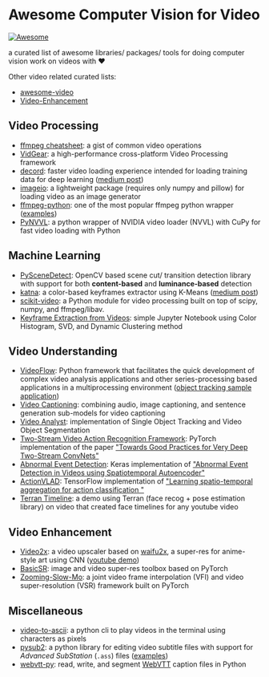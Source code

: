 # Awesome Computer Vision for Video

[![Awesome](https://awesome.re/badge-flat.svg)](https://awesome.re)

a curated list of awesome libraries/ packages/ tools for doing computer vision work on videos with :heart:

Other video related curated  lists:
* [awesome-video](https://github.com/sitkevij/awesome-video)
* [Video-Enhancement](https://github.com/yulunzhang/video-enhancement)

## Video Processing
* [ffmpeg cheatsheet](https://gist.github.com/ohjho/737c04037747a5eba9fa13429faea444): a gist of common video operations
* [VidGear](https://github.com/abhiTronix/vidgear): a high-performance cross-platform Video Processing framework
* [decord](https://github.com/dmlc/decord): faster video loading experience intended for loading training data for deep learning ([medium post](https://medium.com/@haydenfaulkner/extracting-frames-fast-from-a-video-using-opencv-and-python-73b9b7dc9661))
* [imageio](https://imageio.readthedocs.io/en/stable/examples.html#iterate-over-frames-in-a-movie): a lightweight package (requires only numpy and pillow) for loading video as an image generator
* [ffmpeg-python](https://github.com/kkroening/ffmpeg-python): one of the most popular ffmpeg python wrapper ([examples](https://github.com/kkroening/ffmpeg-python/blob/master/examples/README.md#generate-thumbnail-for-video))
* [PyNVVL](https://github.com/mitmul/pynvvl): a python wrapper of NVIDIA video loader (NVVL) with CuPy for fast video loading with Python

## Machine Learning
* [PySceneDetect](https://pyscenedetect.readthedocs.io/): OpenCV based scene cut/ transition detection library with support for both **content-based** and **luminance-based** detection
* [katna](https://github.com/keplerlab/katna): a color-based keyframes extractor using K-Means ([medium post](https://medium.com/@Aloksaan/video-key-frame-extraction-with-katna-11971ac45c76))
* [scikit-video](http://www.scikit-video.org/): a Python module for video processing built on top of scipy, numpy, and ffmpeg/libav.
* [Keyframe Extraction from Videos](https://github.com/sawankumar94/Key-Frame-Extraction-from-Videos): simple Jupyter Notebook using Color Histogram, SVD, and Dynamic Clustering method

## Video Understanding
* [VideoFlow](https://github.com/videoflow/videoflow): Python framework that facilitates the quick development of complex video analysis applications and other series-processing based applications in a multiprocessing environment ([object tracking sample application](https://docs.videoflow.dev/computer-vision-recipes/object-tracking-sample-application.html))
* [Video Captioning](https://github.com/scopeInfinity/Video2Description): combining audio, image captioning, and sentence generation sub-models for video captioning
* [Video Analyst](https://github.com/MegviiDetection/video_analyst): implementation of Single Object Tracking and Video Object Segmentation
* [Two-Stream Video Action Recognition Framework](https://github.com/bryanyzhu/two-stream-pytorch): PyTorch implementation of the paper ["Towards Good Practices for Very Deep Two-Stream ConvNets"](https://arxiv.org/abs/1507.02159)
* [Abnormal Event Detection](https://github.com/harshtikuu/Abnormal_Event_Detection): Keras implementation of ["Abnormal Event Detection in Videos using Spatiotemporal Autoencoder"](https://arxiv.org/abs/1701.01546)
* [ActionVLAD](https://github.com/rohitgirdhar/ActionVLAD): TensorFlow implementation of ["Learning spatio-temporal
aggregation for action classification "](https://rohitgirdhar.github.io/ActionVLAD/)
* [Terran Timeline](https://github.com/pento-group/streamlit-terran-timeline): a demo using Terran (face recog + pose estimation library) on video that created face timelines for any youtube video

## Video Enhancement
* [Video2x](https://github.com/k4yt3x/video2x): a video upscaler based on [waifu2x](https://github.com/nagadomi/waifu2x), a super-res for anime-style art using CNN ([youtube demo](https://www.youtube.com/watch?v=7Nr5YmCU0po&t=188s))
* [BasicSR](https://github.com/xinntao/BasicSR): image and video super-res toolbox based on PyTorch
* [Zooming-Slow-Mo](https://github.com/Mukosame/Zooming-Slow-Mo-CVPR-2020): a joint video frame interpolation (VFI) and video super-resolution (VSR) framework built on PyTorch

## Miscellaneous
* [video-to-ascii](https://github.com/joelibaceta/video-to-ascii): a python cli to play videos in the terminal using characters as pixels
* [pysub2](https://github.com/tkarabela/pysubs2): a python library for editing video subtitle files with support for _Advanced SubStation_ (`.ass`) files ([examples](https://pythonhosted.org/pysubs2/tutorial.html))
* [webvtt-py](https://github.com/glut23/webvtt-py): read, write, and segment [WebVTT](https://coconut.co/webvtt) caption files in Python

